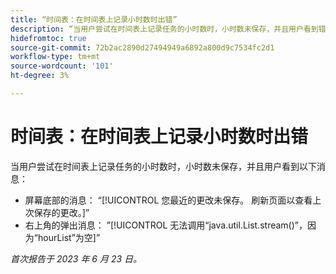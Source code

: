 ```yaml
---
title: “时间表：在时间表上记录小时数时出错”
description: “当用户尝试在时间表上记录任务的小时数时，小时数未保存，并且用户看到错误消息。”
hidefromtoc: true
source-git-commit: 72b2ac2890d27494949a6892a800d9c7534fc2d1
workflow-type: tm+mt
source-wordcount: '101'
ht-degree: 3%

---
```



# 时间表：在时间表上记录小时数时出错

当用户尝试在时间表上记录任务的小时数时，小时数未保存，并且用户看到以下消息：

* 屏幕底部的消息： “[!UICONTROL 您最近的更改未保存。 刷新页面以查看上次保存的更改。]”
* 右上角的弹出消息： ”[!UICONTROL 无法调用“java.util.List.stream()”，因为“hourList”为空]”

_首次报告于 2023 年 6 月 23 日。_

